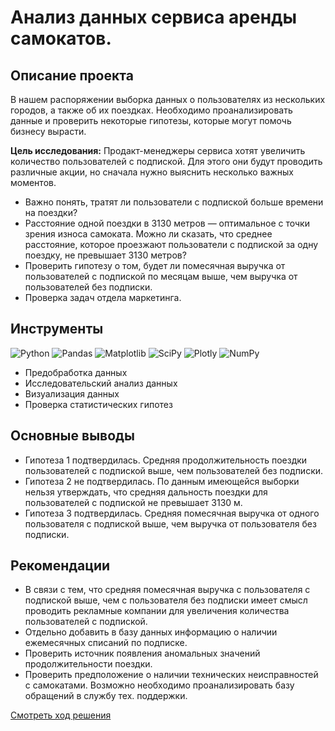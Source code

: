 # Анализ данных сервиса аренды самокатов.

## Описание проекта
В нашем распоряжении выборка данных о пользователях из нескольких городов, а также об их поездках. Необходимо проанализировать данные и проверить некоторые гипотезы, которые могут помочь бизнесу вырасти.

**Цель исследования:**
Продакт-менеджеры сервиса хотят увеличить количество пользователей с подпиской. Для этого они будут проводить различные акции, но сначала нужно выяснить несколько важных моментов.
- Важно понять, тратят ли пользователи с подпиской больше времени на поездки? 
- Расстояние одной поездки в 3130 метров — оптимальное с точки зрения износа самоката. Можно ли сказать, что среднее расстояние, которое проезжают пользователи с подпиской за одну поездку, не превышает 3130 метров? 
- Проверить гипотезу о том, будет ли помесячная выручка от пользователей с подпиской по месяцам выше, чем выручка от пользователей без подписки.
- Проверка задач отдела маркетинга.

## Инструменты
<div>
  <img src="https://img.shields.io/badge/Python-3776AB?logo=python&logoColor=white" alt="Python">
  <img src="https://img.shields.io/badge/Pandas-150458?logo=pandas&logoColor=white" alt="Pandas">
  <img src="https://img.shields.io/badge/Matplotlib-11557C?logo=python&logoColor=white" alt="Matplotlib">
  <img src="https://img.shields.io/badge/SciPy-8CAAE6?logo=scipy&logoColor=white" alt="SciPy">
  <img src="https://img.shields.io/badge/Plotly-3F4F75?logo=plotly&logoColor=white" alt="Plotly">
  <img src="https://img.shields.io/badge/NumPy-013243?logo=numpy&logoColor=white" alt="NumPy">
</div>

- Предобработка данных
- Исследовательский анализ данных
- Визуализация данных
- Проверка статистических гипотез

## Основные выводы
- Гипотеза 1 подтвердилась. Средняя продолжительность поездки пользователей с подпиской выше, чем пользователей без подписки. 
- Гипотеза 2 не подтвердилась. По данным имеющейся выборки нельзя утверждать, что средняя дальность поездки для пользователей с подпиской не превышает 3130 м.
- Гипотеза 3 подтвердилась. Средняя помесячная выручка от одного пользователя с подпиской выше, чем выручка от пользователя без подписки.

## Рекомендации
- В связи с тем, что средняя помесячная выручка с пользователя с подпиской выше, чем с пользователя без подписки имеет смысл проводить рекламные компании для увеличения количества пользователей с подпиской.
- Отдельно добавить в базу данных информацию о наличии ежемесячных списаний по подписке.
- Проверить источник появления аномальных значений продолжительности поездки.
- Проверить предположение о наличии технических неисправностей с самокатами. Возможно необходимо проанализировать базу обращений в службу тех. поддержки.



[Смотреть ход решения](https://github.com/EquityPulse/DA_study_projects/blob/main/Yandex_Статистический%20анализ%20данных/Статистический%20анализ%20данных.ipynb)
